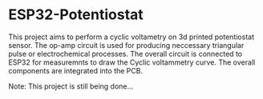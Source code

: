 # ESP32-Potentiostat

This project aims to perform a cyclic voltametry on 3d printed potentiostat sensor. The op-amp circuit is used for producing neccessary triangular pulse or electrochemical processes. The overall circuit is connected to ESP32 for measuremnts to draw the Cyclic voltammetry curve.
The overall components are integrated into the PCB.

Note: This project is still being done...
